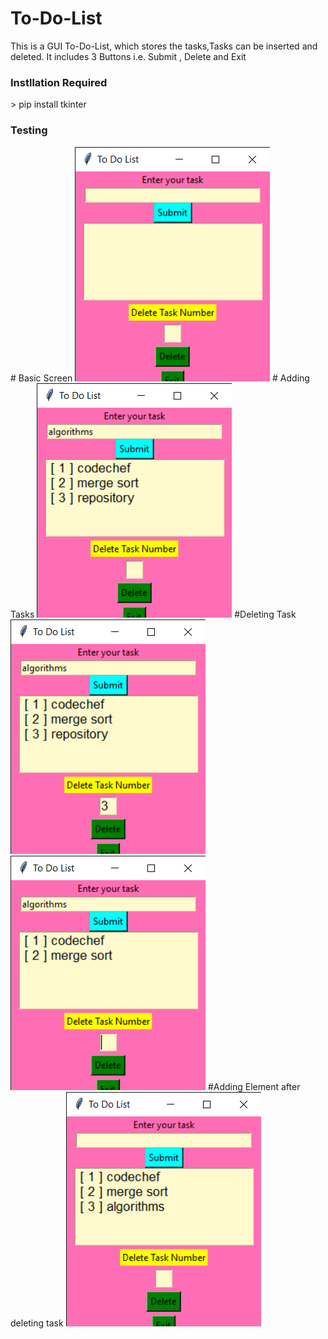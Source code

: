 # To-Do-List

This is a GUI To-Do-List, which stores the tasks,Tasks can be inserted and deleted. It includes 3 Buttons i.e. Submit , Delete and Exit
<h3>Instllation Required</h3> 
> pip install tkinter 
<h3>Testing </h3>
# Basic Screen
<img src ="https://github.com/ankita2002/To-Do-List/blob/main/To%20Do%20List%2025-02-2021%2011_53_31.png">
# Adding Tasks
<img src ="https://github.com/ankita2002/To-Do-List/blob/main/To%20Do%20List%2025-02-2021%2011_56_53.png">
#Deleting Task
<img src ="https://github.com/ankita2002/To-Do-List/blob/main/To%20Do%20List%2025-02-2021%2011_57_09.png">
<img src = "https://github.com/ankita2002/To-Do-List/blob/main/To%20Do%20List%2025-02-2021%2011_57_28.png">
#Adding Element after deleting task
<img src="https://github.com/ankita2002/To-Do-List/blob/main/To%20Do%20List%2025-02-2021%2011_57_42.png">

